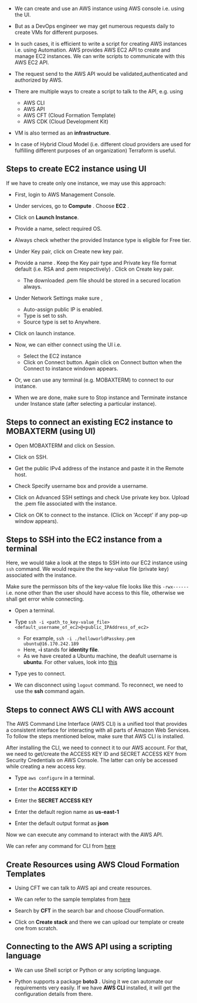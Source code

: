 - We can create and use an AWS instance using AWS console i.e. using the UI.

- But as a DevOps engineer we may get numerous requests daily to create VMs for different purposes.

- In such cases, it is efficient to write a script for creating AWS instances i.e. using Automation. AWS provides AWS EC2 API to create and manage EC2 instances. We can write scripts to communicate with this AWS EC2 API. 

- The request send to the AWS API would be validated,authenticated and authorized by AWS.

- There are multiple ways to create a script to talk to the API, e.g. using
  - AWS CLI
  - AWS API
  - AWS CFT (Cloud Formation Template)
  - AWS CDK (Cloud Development Kit)

- VM is also termed as an **infrastructure**.

- In case of Hybrid Cloud Model (i.e. different cloud providers are used for fulfilling different purposes of an organization) Terraform is useful. 

## Steps to create EC2 instance using UI

If we have to create only one instance, we may use this approach:

- First, login to AWS Management Console.

- Under services, go to **Compute** . Choose  **EC2** .

- Click on **Launch Instance**.

- Provide a name, select required OS.

- Always check whether the provided Instance type is eligible for Free tier.

- Under Key pair, click on Create new key pair.

- Provide a name . Keep the Key pair type and Private key file format default (i.e. RSA and .pem respectively) . Click on Create key pair.
  - The downloaded .pem file should be stored in a secured location always.

- Under Network Settings make sure ,

  - Auto-assign public IP is enabled.
  - Type is set to ssh.
  - Source type is set to Anywhere.

- Click on launch instance.

- Now, we can either connect using the UI i.e.
  - Select the EC2 instance
  - Click on Connect button. Again click on Connect button when the Connect to instance windown appears.

- Or, we can use any terminal (e.g. MOBAXTERM) to connect to our instance.

- When we are done, make sure to Stop instance and Terminate instance under Instance state (after selecting a particular instance).

## Steps to connect an existing EC2 instance to MOBAXTERM (using UI)

- Open MOBAXTERM and click on Session.

- Click on SSH.

- Get the public IPv4 address of the instance and paste it in the Remote host.

- Check Specify username box and provide a username. 

- Click on Advanced SSH settings and check Use private key box. Upload the .pem file associated with the instance.

- Click on OK to connect to the instance. (Click on 'Accept' if any pop-up window appears).

## Steps to SSH into the EC2 instance from a terminal

Here, we would take a look at the steps to SSH into our EC2 instance using `ssh` command. We would require the the key-value file (private key) associated with the instance.

Make sure the permisson bits of the key-value file looks like this `-rwx------` i.e. none other than the user should have access to this file, otherwise we shall get error while connecting.

- Open a  terminal. 

- Type `ssh -i <path_to_key-value_file> <default_username_of_ec2>@<public_IPAddress_of_ec2>`

  - For example, `ssh -i ./helloworldPasskey.pem ubuntu@16.170.242.189`
  - Here, **-i** stands for **identity file**.
  - As we have created a Ubuntu machine, the deafult username is **ubuntu**. For other values, look into [this](https://docs.aws.amazon.com/AWSEC2/latest/UserGuide/connect-to-linux-instance.html#connection-prereqs-get-info-about-instance)

- Type yes to connect.

- We can disconnect using `logout` command. To reconnect, we need to use the **ssh** command again.

## Steps to connect AWS CLI with AWS account

The AWS Command Line Interface (AWS CLI) is a unified tool that provides a consistent interface for interacting with all parts of Amazon Web Services. To follow the steps mentioned below, make sure that AWS CLI is installed.

After installing the CLI, we need to connect it to our AWS account. For that, we need to get/create the ACCESS KEY ID and SECRET ACCESS KEY from Security Credentials on AWS Console. The latter can only be accessed while creating a new access key.

- Type `aws configure` in a terminal.

- Enter the **ACCESS KEY ID**

- Enter the **SECRET ACCESS KEY**

- Enter the default region name as **us-east-1**

- Enter the default output format as **json**

Now we can execute any command to interact with the AWS API.

We can refer any command for CLI from [here](https://docs.aws.amazon.com/cli/latest/reference)

## Create Resources using AWS Cloud Formation Templates

- Using CFT we can talk to AWS api and create resources. 

- We can refer to the sample templates from [here](https://github.com/awslabs/aws-cloudformation-templates)

- Search by **CFT** in the search bar and choose CloudFormation.

- Click on **Create stack** and there we can upload our template or create one from scratch.

## Connecting to the AWS API using a scripting language

- We can use Shell script or Python or any scripting language.

- Python supports a package **boto3** . Using it we can automate our requirements very easily. If we have **AWS CLI** installed, it will get the configuration details from there.

